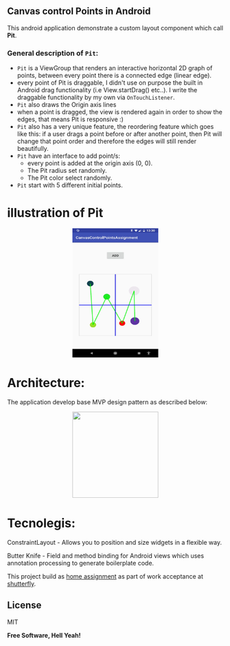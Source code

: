 ## Canvas control Points in Android

This android application demonstrate a custom layout component which call **Pit**.

### General description of `Pit`:
* `Pit` is a ViewGroup that renders an interactive horizontal 2D graph of points, between every point there is a connected edge (linear edge).
* every point of Pit is draggable, I didn't use on purpose the built in Android drag functionality (i.e View.startDrag() etc..). I write the draggable functionality by my own via `OnTouchListener`.
* `Pit` also draws the Origin axis lines
* when a point is dragged, the view is rendered again in order to show the edges,
that means Pit is responsive :)
* `Pit` also has a very unique feature, the reordering feature which goes like this:
if a user drags a point before or after another point, then Pit will change that point
order and therefore the edges will still render beautifully.
* `Pit` have an interface to add point/s:
  - every point is added at the origin axis (0, 0). 
  - The Pit  radius set randomly.
  - The Pit color select randomly. 
* `Pit` start with 5 different initial points.

# illustration of Pit
<div align="center"><img src="illustration_of_pit.jpg" height="300" width="200"></div>

# Architecture:
The application develop base MVP design pattern as described below:
<div align="center"><img src="https://cdn-images-1.medium.com/max/1600/1*p2JvbgEir0BusDiiVHMvIA.png" height="200" width="200"></div>

# Tecnolegis:
ConstraintLayout - Allows you to position and size widgets in a flexible way.

Butter Knife - Field and method binding for Android views which uses annotation processing to generate boilerplate code.

This project build as [home assignment](https://github.com/HendrixString) as part of work acceptance at [shutterfly](https://github.com/shutterfly).

License
----

MIT

**Free Software, Hell Yeah!**

